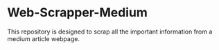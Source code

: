 # Web-Scrapper-Medium
This repository is designed to scrap all the important information from a medium article webpage.
